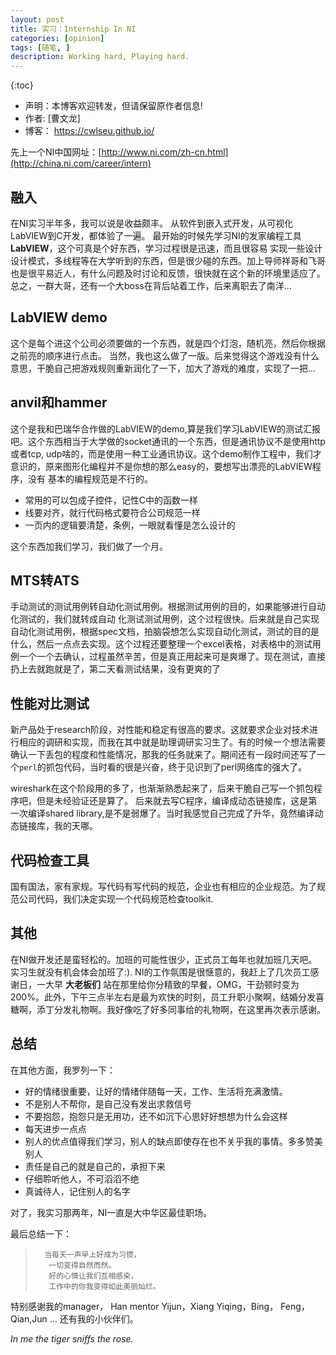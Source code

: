 ```yaml
---
layout: post
title: 实习：Internship In NI
categories: [opinion]
tags: [随笔, ]
description: Working hard, Playing hard.
---
```


{:toc}
- 声明：本博客欢迎转发，但请保留原作者信息!
- 作者: [曹文龙]
- 博客： <https://cwlseu.github.io/> 

先上一个NI中国网址：[http://www.ni.com/zh-cn.html](http://china.ni.com/career/intern)


## 融入

在NI实习半年多，我可以说是收益颇丰。
从软件到嵌入式开发，从可视化LabVIEW到C开发，都体验了一遍。
最开始的时候先学习NI的发家编程工具**LabVIEW**，这个可真是个好东西，学习过程很是迅速，而且很容易
实现一些设计设计模式，多线程等在大学听到的东西，但是很少碰的东西。加上导师祥哥和飞哥也是很平易近人，有什么问题及时讨论和反馈，很快就在这个新的环境里适应了。
总之，一群大哥，还有一个大boss在背后站着工作，后来离职去了南洋...

## LabVIEW demo

这个是每个进这个公司必须要做的一个东西，就是四个灯泡，随机亮，然后你根据之前亮的顺序进行点击。
当然，我也这么做了一版。后来觉得这个游戏没有什么意思，干脆自己把游戏规则重新润化了一下，加大了游戏的难度，实现了一把...

## anvil和hammer

这个是我和巴瑞华合作做的LabVIEW的demo,算是我们学习LabVIEW的测试汇报吧。这个东西相当于大学做的socket通讯的一个东西，但是通讯协议不是使用http或者tcp, udp啥的，而是使用一种工业通讯协议。这个demo制作工程中，我们才意识的，原来图形化编程并不是你想的那么easy的，要想写出漂亮的LabVIEW程序，没有
基本的编程规范是不行的。

* 常用的可以包成子控件，记性C中的函数一样
* 线要对齐，就行代码格式要符合公司规范一样
* 一页内的逻辑要清楚，条例，一眼就看懂是怎么设计的

这个东西加我们学习，我们做了一个月。

## MTS转ATS

手动测试的测试用例转自动化测试用例。根据测试用例的目的，如果能够进行自动化测试的，我们就转成自动
化测试测试用例，这个过程很快。后来就是自己实现自动化测试用例，根据spec文档，拍脑袋想怎么实现自动化测试，测试的目的是什么，然后一点点去实现。这个过程还要整理一个excel表格，对表格中的测试用例一个一个去确认，过程虽然辛苦，但是真正用起来可是爽爆了。现在测试，直接扔上去就跑就是了，第二天看测试结果，没有更爽的了

## 性能对比测试

新产品处于research阶段，对性能和稳定有很高的要求。这就要求企业对技术进行相应的调研和实现，而我在其中就是助理调研实习生了。有的时候一个想法需要确认一下丢包的程度和性能情况，那我的任务就来了。期间还有一段时间还写了一个`perl`的抓包代码，当时看的很是兴奋，终于见识到了perl网络库的强大了。

wireshark在这个阶段用的多了，也渐渐熟悉起来了，后来干脆自己写一个抓包程序吧，但是未经验证还是算了。
后来就去写C程序，编译成动态链接库，这是第一次编译shared library,是不是弱爆了。当时我感觉自己完成了升华，竟然编译动态链接库，我的天哪。

## 代码检查工具

国有国法，家有家规。写代码有写代码的规范，企业也有相应的企业规范。为了规范公司代码，我们决定实现一个代码规范检查toolkit.


## 其他

在NI做开发还是蛮轻松的。加班的可能性很少，正式员工每年也就加班几天吧。实习生就没有机会体会加班了:). NI的工作氛围是很惬意的，我赶上了几次员工感谢日，一大早 **大老板们** 站在那里给你分精致的早餐，OMG，干劲顿时变为200%。此外，下午三点半左右是最为欢快的时刻，员工升职小聚啊，结婚分发喜糖啊，添丁分发礼物啊。我好像吃了好多同事给的礼物啊，在这里再次表示感谢。

## 总结
在其他方面，我罗列一下：
* 好的情绪很重要，让好的情绪伴随每一天，工作、生活将充满激情。
* 不是别人不帮你，是自己没有发出求救信号
* 不要抱怨，抱怨只是无用功，还不如沉下心思好好想想为什么会这样
* 每天进步一点点
* 别人的优点值得我们学习，别人的缺点即使存在也不关乎我的事情。多多赞美别人
* 责任是自己的就是自己的，承担下来
* 仔细聆听他人，不可滔滔不绝
* 真诚待人，记住别人的名字

对了，我实习那两年，NI一直是大中华区最佳职场。

最后总结一下：

>
>       当每天一声早上好成为习惯，  
>        一切变得自然而然。  
>        好的心情让我们互相感染，    
>        工作中的你我变得如此美丽灿烂。   


特别感谢我的manager， Han
mentor Yijun，Xiang
Yiqing，Bing， Feng， Qian,Jun ...
还有我的小伙伴们。

*In me the tiger sniffs the rose.*
